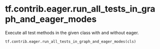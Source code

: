 <div itemscope itemtype="http://developers.google.com/ReferenceObject">
<meta itemprop="name" content="tf.contrib.eager.run_all_tests_in_graph_and_eager_modes" />
<meta itemprop="path" content="Stable" />
</div>

# tf.contrib.eager.run_all_tests_in_graph_and_eager_modes

Execute all test methods in the given class with and without eager.

``` python
tf.contrib.eager.run_all_tests_in_graph_and_eager_modes(cls)
```

<!-- Placeholder for "Used in" -->
